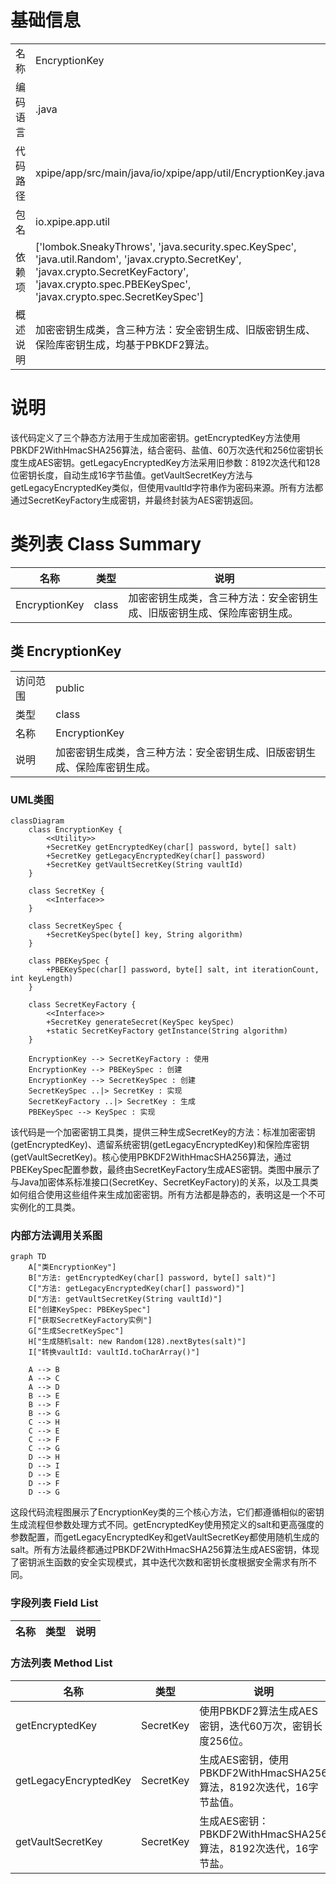 # 基础信息

|      |      |
|------|------|
| 名称 | EncryptionKey |
| 编码语言 | .java |
| 代码路径 | xpipe/app/src/main/java/io/xpipe/app/util/EncryptionKey.java |
| 包名 | io.xpipe.app.util |
| 依赖项 | ['lombok.SneakyThrows', 'java.security.spec.KeySpec', 'java.util.Random', 'javax.crypto.SecretKey', 'javax.crypto.SecretKeyFactory', 'javax.crypto.spec.PBEKeySpec', 'javax.crypto.spec.SecretKeySpec'] |
| 概述说明 | 加密密钥生成类，含三种方法：安全密钥生成、旧版密钥生成、保险库密钥生成，均基于PBKDF2算法。 |

# 说明

该代码定义了三个静态方法用于生成加密密钥。getEncryptedKey方法使用PBKDF2WithHmacSHA256算法，结合密码、盐值、60万次迭代和256位密钥长度生成AES密钥。getLegacyEncryptedKey方法采用旧参数：8192次迭代和128位密钥长度，自动生成16字节盐值。getVaultSecretKey方法与getLegacyEncryptedKey类似，但使用vaultId字符串作为密码来源。所有方法都通过SecretKeyFactory生成密钥，并最终封装为AES密钥返回。

# 类列表 Class Summary

| 名称   | 类型  | 说明 |
|-------|------|-------------|
| EncryptionKey | class | 加密密钥生成类，含三种方法：安全密钥生成、旧版密钥生成、保险库密钥生成。 |



## 类 EncryptionKey

|      |      |
|------|------|
| 访问范围 | public |
| 类型 | class |
| 名称 | EncryptionKey |
| 说明 | 加密密钥生成类，含三种方法：安全密钥生成、旧版密钥生成、保险库密钥生成。 |


### UML类图

```mermaid
classDiagram
    class EncryptionKey {
        <<Utility>>
        +SecretKey getEncryptedKey(char[] password, byte[] salt)
        +SecretKey getLegacyEncryptedKey(char[] password)
        +SecretKey getVaultSecretKey(String vaultId)
    }

    class SecretKey {
        <<Interface>>
    }

    class SecretKeySpec {
        +SecretKeySpec(byte[] key, String algorithm)
    }

    class PBEKeySpec {
        +PBEKeySpec(char[] password, byte[] salt, int iterationCount, int keyLength)
    }

    class SecretKeyFactory {
        <<Interface>>
        +SecretKey generateSecret(KeySpec keySpec)
        +static SecretKeyFactory getInstance(String algorithm)
    }

    EncryptionKey --> SecretKeyFactory : 使用
    EncryptionKey --> PBEKeySpec : 创建
    EncryptionKey --> SecretKeySpec : 创建
    SecretKeySpec ..|> SecretKey : 实现
    SecretKeyFactory ..|> SecretKey : 生成
    PBEKeySpec --> KeySpec : 实现
```

该代码是一个加密密钥工具类，提供三种生成SecretKey的方法：标准加密密钥(getEncryptedKey)、遗留系统密钥(getLegacyEncryptedKey)和保险库密钥(getVaultSecretKey)。核心使用PBKDF2WithHmacSHA256算法，通过PBEKeySpec配置参数，最终由SecretKeyFactory生成AES密钥。类图中展示了与Java加密体系标准接口(SecretKey、SecretKeyFactory)的关系，以及工具类如何组合使用这些组件来生成加密密钥。所有方法都是静态的，表明这是一个不可实例化的工具类。


### 内部方法调用关系图

```mermaid
graph TD
    A["类EncryptionKey"]
    B["方法: getEncryptedKey(char[] password, byte[] salt)"]
    C["方法: getLegacyEncryptedKey(char[] password)"]
    D["方法: getVaultSecretKey(String vaultId)"]
    E["创建KeySpec: PBEKeySpec"]
    F["获取SecretKeyFactory实例"]
    G["生成SecretKeySpec"]
    H["生成随机salt: new Random(128).nextBytes(salt)"]
    I["转换vaultId: vaultId.toCharArray()"]

    A --> B
    A --> C
    A --> D
    B --> E
    B --> F
    B --> G
    C --> H
    C --> E
    C --> F
    C --> G
    D --> H
    D --> I
    D --> E
    D --> F
    D --> G
```

这段代码流程图展示了EncryptionKey类的三个核心方法，它们都遵循相似的密钥生成流程但参数处理方式不同。getEncryptedKey使用预定义的salt和更高强度的参数配置，而getLegacyEncryptedKey和getVaultSecretKey都使用随机生成的salt。所有方法最终都通过PBKDF2WithHmacSHA256算法生成AES密钥，体现了密钥派生函数的安全实现模式，其中迭代次数和密钥长度根据安全需求有所不同。

### 字段列表 Field List

| 名称  | 类型  | 说明 |
|-------|-------|------|

### 方法列表 Method List

| 名称  | 类型  | 说明 |
|-------|-------|------|
| getEncryptedKey | SecretKey | 使用PBKDF2算法生成AES密钥，迭代60万次，密钥长度256位。 |
| getLegacyEncryptedKey | SecretKey | 生成AES密钥，使用PBKDF2WithHmacSHA256算法，8192次迭代，16字节盐值。 |
| getVaultSecretKey | SecretKey | 生成AES密钥：PBKDF2WithHmacSHA256算法，8192次迭代，16字节盐。 |





